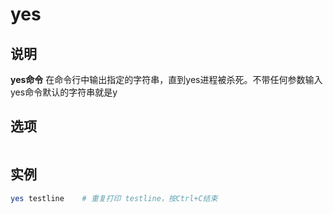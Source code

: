 # yes

## 说明

**yes命令** 在命令行中输出指定的字符串，直到yes进程被杀死。不带任何参数输入yes命令默认的字符串就是y

## 选项

```markdown

```

## 实例

```bash
yes testline    # 重复打印 testline，按Ctrl+C结束
```


